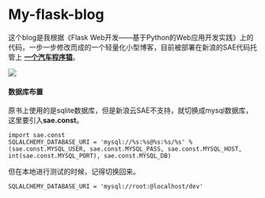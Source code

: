 # My-flask-blog
这个blog是我根据《Flask Web开发——基于Python的Web应用开发实践》上的代码，一步一步修改而成的一个轻量化小型博客，目前被部署在新浪的SAE代码托管上 **[一个汽车程序猿](http://iron.applinzi.com)**。

![](https://i.imgur.com/iZPv09g.png)
#### 数据库布置
原书上使用的是sqlite数据库，但是新浪云SAE不支持，就切换成mysql数据库，这里要引入**sae.const**。

    import sae.const
    SQLALCHEMY_DATABASE_URI = 'mysql://%s:%s@%s:%s/%s' % (sae.const.MYSQL_USER, sae.const.MYSQL_PASS, sae.const.MYSQL_HOST, int(sae.const.MYSQL_PORT), sae.const.MYSQL_DB)
但在本地进行测试的时候，记得切换回来。

    SQLALCHEMY_DATABASE_URI = 'mysql://root:@localhost/dev'
